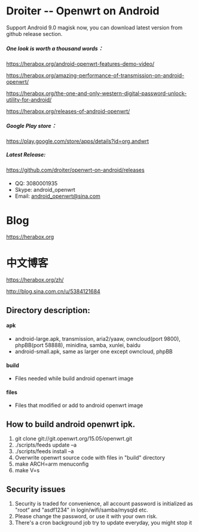 # Droiter -- Openwrt on Android

Support Android 9.0 magisk now, you can download latest version from github release section.
    
##### One look is worth a thousand words：
https://herabox.org/android-openwrt-features-demo-video/

https://herabox.org/amazing-performance-of-transmission-on-android-openwrt/

https://herabox.org/the-one-and-only-western-digital-password-unlock-utility-for-android/

https://herabox.org/releases-of-android-openwrt/

##### Google Play store：
https://play.google.com/store/apps/details?id=org.andwrt

##### Latest Release:
https://github.com/droiter/openwrt-on-android/releases

####
  - QQ:    3080001935
  - Skype: android_openwrt
  - Email: android_openwrt@sina.com

# Blog
https://herabox.org

# 中文博客

https://herabox.org/zh/

http://blog.sina.com.cn/u/5384121684

## Directory description:
#### apk
- android-large.apk, transmission, aria2/yaaw, owncloud(port 9800), phpBB(port 58888), minidlna, samba, xunlei, baidu
- android-small.apk, same as larger one except owncloud, phpBB

#### build
- Files needed while build android openwrt image

#### files
- Files that modified or add to android openwrt image

## How to build android openwrt ipk.
1. git clone git://git.openwrt.org/15.05/openwrt.git
2. ./scripts/feeds update –a
3. ./scripts/feeds install –a
4. Overwrite openwrt source code with files in "build" directory
5. make ARCH=arm menuconfig
6. make V=s

## Security issues

1. Security is traded for convenience, all account password is initialized as "root“ and "asdf1234" in login/wifi/samba/mysqld etc.
2. Please change the password, or use it with your own risk.
3. There's a cron background job try to update everyday, you might stop it



